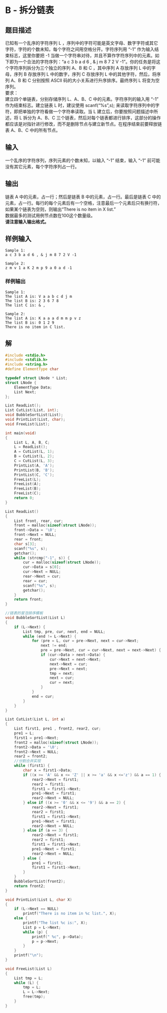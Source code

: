 # B - 拆分链表



## 题目描述

已知有一个乱序的字符序列 L ，序列中的字符可能是英文字母、数字字符或其它字符，字符的个数未知，每个字符之间用空格分开。字符序列用 “-1” 作为输入结束标志，这里你要把 -1 当做一个字符串对待，并且不算作字符序列中的元素。如下即为一个合法的字符序列：“a c 3 b a d 6 , & j m 8 7 2 V -1”。你的任务是将这个字符序列拆分为三个独立的序列 A、B 和 C ，其中序列 A 存放序列 L 中的字母，序列 B 存放序列 L 中的数字，序列 C 存放序列 L 中的其他字符，然后，将序列 A、B 和 C 分别按照 ASCII 码的大小关系进行升序排序。最终序列 L 将变为空序列。  
要求：  
建立四个单链表，分别存储序列 L、A、B、C 中的元素。字符序列的输入用 “-1” 作为结束标志。建立链表 L 时，建议使用 scanf(“%s”,s); 来读取字符序列中的字符，即把单独的字符看做一个字符串读取。当 L 建立后，你要按照问题描述中所述，将 L 拆分为 A、B、C 三个链表，然后对每个链表都进行排序，这部分的操作都应该是对指针进行修改，而不是删除节点与建立新节点。在程序结束前要释放链表 A、B、C 中的所有节点。  



## 输入

一个乱序的字符序列，序列元素的个数未知，以输入 “-1” 结束，输入 “-1” 前可能没有其它元素，每个字符序列占一行。  



## 输出

链表 A 中的元素，占一行；然后是链表 B 中的元素，占一行。最后是链表 C 中的元素，占一行。每行的每个元素后有一个空格，注意最后一个元素后只有换行符，如果某个链表为空则，则输出“There is no item in X list.”  
数据最多的测试用例节点数在100这个数量级。  
**请注意输入输出格式。**    



## 样例输入

```
Sample 1:
a c 3 b a d 6 , & j m 8 7 2 V -1

Sample 2:
z m v 1 a K 2 m p 9 a 0 a d -1
```



### 样例输出

```
Sample 1:
The list A is: V a a b c d j m
The list B is: 2 3 6 7 8
The list C is: & ,

Sample 2:
The list A is: K a a a d m m p v z
The list B is: 0 1 2 9
There is no item in C list.
```



## 解

```C
#include <stdio.h>
#include <stdlib.h>
#include <string.h>
#define ElementType char

typedef struct LNode * List;
struct LNode {
    ElementType Data;
    List Next;
};

List ReadList();
List CutList(List, int);
void BubbleSortList(List);
void PrintList(List, char);
void FreeList(List);

int main(void)
{
    List L, A, B, C;
    L = ReadList();
    A = CutList(L, 1);
    B = CutList(L, 2);
    C = CutList(L, 3);
    PrintList(A, 'A');
    PrintList(B, 'B');
    PrintList(C, 'C');
    FreeList(L);
    FreeList(A);
    FreeList(B);
    FreeList(C);
    return 0;
}

List ReadList()
{
    List front, rear, cur;
    front = malloc(sizeof(struct LNode));
    front->Data = '\0';
    front->Next = NULL;
    rear = front;
    char s[3];
    scanf("%s", s);
    getchar();
    while (strcmp("-1", s)) {
        cur = malloc(sizeof(struct LNode));
        cur->Data = s[0];
        cur->Next = NULL;
        rear->Next = cur;
        rear = cur;
        scanf("%s", s);
        getchar();
    }
    return front;
}

//链表的冒泡排序模板
void BubbleSortList(List L)
{
    if (L->Next) {
        List tmp, pre, cur, next, end = NULL;
        while (end != L->Next) {
            for (pre = L, cur = pre->Next, next = cur->Next;
                next != end; 
                pre = pre->Next, cur = cur->Next, next = next->Next) {
                if (cur->Data > next->Data) {
                    cur->Next = next->Next;
                    next->Next = cur;
                    pre->Next = next;
                    tmp = next;
                    next = cur;
                    cur = next;
                }
            }
            end = cur;
        }
    }
}

List CutList(List L, int a)
{
    List first1, pre1 , front2, rear2, cur;
    pre1 = L;
    first1 = pre1->Next;
    front2 = malloc(sizeof(struct LNode));
    front2->Data = '\0';
    front2->Next = NULL;
    rear2 = front2;
    //分割合并实现
    while (first1) {
        char x = first1->Data;
        if ((x >= 'A' && x <= 'Z' || x >= 'a' && x <='z') && a == 1) {
            rear2->Next = first1;
            rear2 = first1;
            first1 = first1->Next;
            pre1->Next = first1;
            rear2->Next = NULL;
        } else if ((x >= '0' && x <= '9') && a == 2) {
            rear2->Next = first1;
            rear2 = first1;
            first1 = first1->Next;
            pre1->Next = first1;
            rear2->Next = NULL;
        } else if (a == 3) {
            rear2->Next = first1;
            rear2 = first1;
            first1 = first1->Next;
            pre1->Next = first1;
            rear2->Next = NULL;
        } else {
            pre1 = first1;
            first1 = first1->Next;
        }
    }
    BubbleSortList(front2);
    return front2;
}

void PrintList(List L, char X)
{
    if (L->Next == NULL)
        printf("There is no item in %c list.", X);
    else {
        printf("The list %c is:", X);
        List p = L->Next;
        while (p) {
            printf(" %c", p->Data);
            p = p->Next;
        }
    }
    printf("\n");
}

void FreeList(List L)
{
    List tmp = L;
    while (L) {
        tmp = L;
        L = L->Next;
        free(tmp);
    }
}
```

